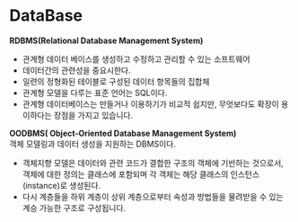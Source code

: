 # DataBase



**RDBMS(Relational Database Management System)**<br>
- 관계형 데이터 베이스를 생성하고 수정하고 관리할 수 있는 소프트웨어
- 데이터간의 관련성을 중요시한다.
- 일련의 정형화된 테이블로 구성된 데이터 항목들의 집합체
- 관계형 모델을 다루는 표준 언어는 SQL이다.
- 관계형 데이터베이스는 만들거나 이용하기가 비교적 쉽지만, 무엇보다도 확장이 용이하다는 장점을 가지고 있습니다.


**OODBMS( Object-Oriented Database Management System)**<br>
객체 모델링과 데이터 생성을 지원하는 DBMS이다. 
- 객체지향 모델은 데이터와 관련 코드가 결합한 구조의 객체에 기반하는 것으로서, 객체에 대한 정의는 클래스에 포함되며 각 객체는 해당 클래스의 인스턴스(instance)로 생성된다.
- 다시 계층들을 하위 계층이 상위 계층으로부터 속성과 방법들을 물려받을 수 있는 계승 가능한 구조로 구성됩니다.
